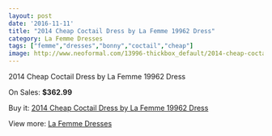 ```yaml
---
layout: post
date: '2016-11-11'
title: "2014 Cheap Coctail Dress by La Femme 19962 Dress"
category: La Femme Dresses
tags: ["femme","dresses","bonny","coctail","cheap"]
image: http://www.neoformal.com/13996-thickbox_default/2014-cheap-coctail-dress-by-la-femme-19962-dress.jpg
---
```

2014 Cheap Coctail Dress by La Femme 19962 Dress

On Sales: **$362.99**
<a href="https://www.neoformal.com/en/la-femme-dresses-2014/4809-2014-cheap-coctail-dress-by-la-femme-19962-dress.html"><amp-img layout="responsive" width="600" height="600" src="//www.neoformal.com/13996-thickbox_default/2014-cheap-coctail-dress-by-la-femme-19962-dress.jpg" alt="2014 Cheap Coctail Dress by La Femme 19962 Dress 0" /></a>
<a href="https://www.neoformal.com/en/la-femme-dresses-2014/4809-2014-cheap-coctail-dress-by-la-femme-19962-dress.html"><amp-img layout="responsive" width="600" height="600" src="//www.neoformal.com/13997-thickbox_default/2014-cheap-coctail-dress-by-la-femme-19962-dress.jpg" alt="2014 Cheap Coctail Dress by La Femme 19962 Dress 1" /></a>
<a href="https://www.neoformal.com/en/la-femme-dresses-2014/4809-2014-cheap-coctail-dress-by-la-femme-19962-dress.html"><amp-img layout="responsive" width="600" height="600" src="//www.neoformal.com/13998-thickbox_default/2014-cheap-coctail-dress-by-la-femme-19962-dress.jpg" alt="2014 Cheap Coctail Dress by La Femme 19962 Dress 2" /></a>

Buy it: [2014 Cheap Coctail Dress by La Femme 19962 Dress](https://www.neoformal.com/en/la-femme-dresses-2014/4809-2014-cheap-coctail-dress-by-la-femme-19962-dress.html "2014 Cheap Coctail Dress by La Femme 19962 Dress")

View more: [La Femme Dresses](https://www.neoformal.com/en/56-la-femme-dresses-2014 "La Femme Dresses")